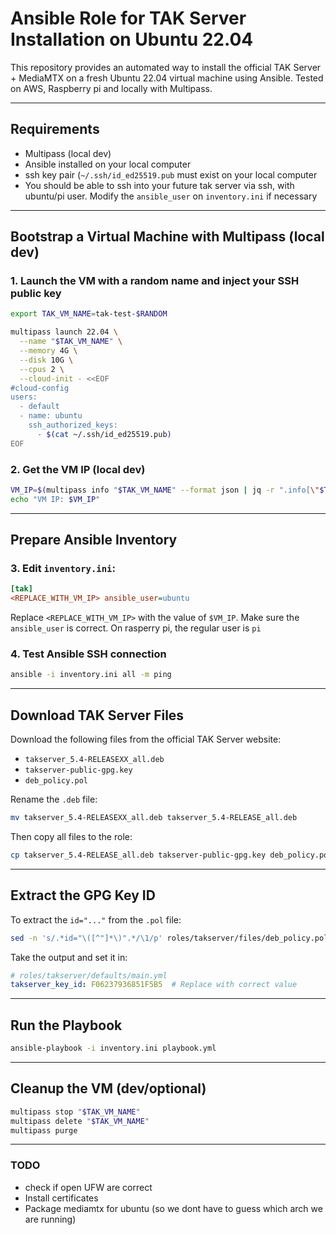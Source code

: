 # Ansible Role for TAK Server Installation on Ubuntu 22.04

This repository provides an automated way to install the official TAK Server + MediaMTX on a fresh Ubuntu 22.04 virtual machine using Ansible. Tested on AWS, Raspberry pi and locally with Multipass.

---

## Requirements

- Multipass (local dev)
- Ansible installed on your local computer
- ssh key pair (`~/.ssh/id_ed25519.pub` must exist on your local computer
- You should be able to ssh into your future tak server via ssh, with ubuntu/pi user. Modify the `ansible_user` on `inventory.ini` if necessary

---

## Bootstrap a Virtual Machine with Multipass (local dev)

### 1. Launch the VM with a random name and inject your SSH public key

```bash
export TAK_VM_NAME=tak-test-$RANDOM

multipass launch 22.04 \
  --name "$TAK_VM_NAME" \
  --memory 4G \
  --disk 10G \
  --cpus 2 \
  --cloud-init - <<EOF
#cloud-config
users:
  - default
  - name: ubuntu
    ssh_authorized_keys:
      - $(cat ~/.ssh/id_ed25519.pub)
EOF
```

### 2. Get the VM IP (local dev)

```bash
VM_IP=$(multipass info "$TAK_VM_NAME" --format json | jq -r ".info[\"$TAK_VM_NAME\"].ipv4[0]")
echo "VM IP: $VM_IP"
```

---

## Prepare Ansible Inventory

### 3. Edit `inventory.ini`:

```ini
[tak]
<REPLACE_WITH_VM_IP> ansible_user=ubuntu
```

Replace `<REPLACE_WITH_VM_IP>` with the value of `$VM_IP`.
Make sure the `ansible_user` is correct. On rasperry pi, the regular user is `pi`

### 4. Test Ansible SSH connection

```bash
ansible -i inventory.ini all -m ping
```

---

## Download TAK Server Files

Download the following files from the official TAK Server website:

- `takserver_5.4-RELEASEXX_all.deb`
- `takserver-public-gpg.key`
- `deb_policy.pol`

Rename the `.deb` file:

```bash
mv takserver_5.4-RELEASEXX_all.deb takserver_5.4-RELEASE_all.deb
```

Then copy all files to the role:

```bash
cp takserver_5.4-RELEASE_all.deb takserver-public-gpg.key deb_policy.pol roles/takserver/files/
```

---

## Extract the GPG Key ID

To extract the `id="..."` from the `.pol` file:

```bash
sed -n 's/.*id="\([^"]*\)".*/\1/p' roles/takserver/files/deb_policy.pol | head -n1
```

Take the output and set it in:

```yaml
# roles/takserver/defaults/main.yml
takserver_key_id: F06237936851F5B5  # Replace with correct value
```

---

## Run the Playbook

```bash
ansible-playbook -i inventory.ini playbook.yml
```

---

## Cleanup the VM (dev/optional)

```bash
multipass stop "$TAK_VM_NAME"
multipass delete "$TAK_VM_NAME"
multipass purge
```

---

### TODO

- check if open UFW are correct
- Install certificates
- Package mediamtx for ubuntu (so we dont have to guess which arch we are running)
